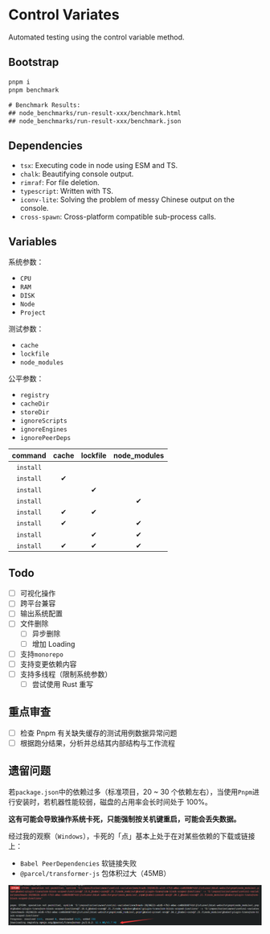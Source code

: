# Control Variates

Automated testing using the control variable method.

## Bootstrap

```shell
pnpm i
pnpm benchmark
```

```text
# Benchmark Results:
## node_benchmarks/run-result-xxx/benchmark.html
## node_benchmarks/run-result-xxx/benchmark.json
```

## Dependencies

- `tsx`: Executing code in node using ESM and TS.
- `chalk`: Beautifying console output.
- `rimraf`: For file deletion.
- `typescript`: Written with TS.
- `iconv-lite`: Solving the problem of messy Chinese output on the console.
- `cross-spawn`: Cross-platform compatible sub-process calls.

## Variables

系统参数：

- `CPU`
- `RAM`
- `DISK`
- `Node`
- `Project`

测试参数：

- `cache`
- `lockfile`
- `node_modules`

公平参数：

- `registry`
- `cacheDir`
- `storeDir`
- `ignoreScripts`
- `ignoreEngines`
- `ignorePeerDeps`

|  command  | cache | lockfile | node_modules |
| :-------: | :---: | :------: | :----------: |
| `install` |       |          |              |
| `install` |   ✔   |          |              |
| `install` |       |    ✔     |              |
| `install` |       |          |      ✔       |
| `install` |   ✔   |    ✔     |              |
| `install` |   ✔   |          |      ✔       |
| `install` |       |    ✔     |      ✔       |
| `install` |   ✔   |    ✔     |      ✔       |

## Todo

- [ ] 可视化操作
- [ ] 跨平台兼容
- [ ] 输出系统配置
- [ ] 文件删除
  - [ ] 异步删除
  - [ ] 增加 Loading
- [ ] 支持`monorepo`
- [ ] 支持变更依赖内容
- [ ] 支持多线程（限制系统参数）
  - [ ] 尝试使用 Rust 重写

## 重点审查

- [ ] 检查 Pnpm 有关缺失缓存的测试用例数据异常问题
- [ ] 根据跑分结果，分析并总结其内部结构与工作流程

## 遗留问题

若`package.json`中的依赖过多（标准项目，20 ~ 30 个依赖左右），当使用`Pnpm`进行安装时，若机器性能较弱，磁盘的占用率会长时间处于 100%。

**这有可能会导致操作系统卡死，只能强制按关机键重启，可能会丢失数据。**

经过我的观察（`Windows`），卡死的「点」基本上处于在对某些依赖的下载或链接上：

- `Babel PeerDependencies` 软链接失败
- `@parcel/transformer-js` 包体积过大（45MB）

![boom](images/boom.png)
